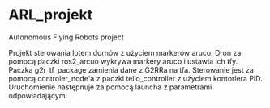 # ARL_projekt
Autonomous Flying Robots project

Projekt sterowania lotem dornów z użyciem markerów aruco.
Dron za pomocą paczki ros2_arcuo wykrywa markery aruco i ustawia ich tfy. Paczka g2r_tf_package zamienia dane z G2RRa na tfa. Sterowanie jest za pomocą controler_node'a z paczki tello_controller z użyciem kontorlera PID. 
Uruchomienie następnuje za pomocą launcha <nazwa> z parametrami odpowiadającymi <to do>
